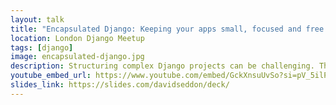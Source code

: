 ```yaml
---
layout: talk
title: "Encapsulated Django: Keeping your apps small, focused and free of circular dependencies"
location: London Django Meetup
tags: [django]
image: encapsulated-django.jpg
description: Structuring complex Django projects can be challenging. This talk introduces some tactics for breaking up the functionality into smaller apps, without introducing circular dependencies.
youtube_embed_url: https://www.youtube.com/embed/GckXnsuUvSo?si=pV_5ilPdPXLy5lGQ
slides_link: https://slides.com/davidseddon/deck/
---
```

